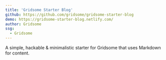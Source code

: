 ```yaml
---
title: 'Gridsome Starter Blog'
github: https://github.com/gridsome/gridsome-starter-blog
demo: https://gridsome-starter-blog.netlify.com/
author: Gridsome
ssg:
  - Gridsome
---
```


A simple, hackable & minimalistic starter for Gridsome that uses Markdown for content.
